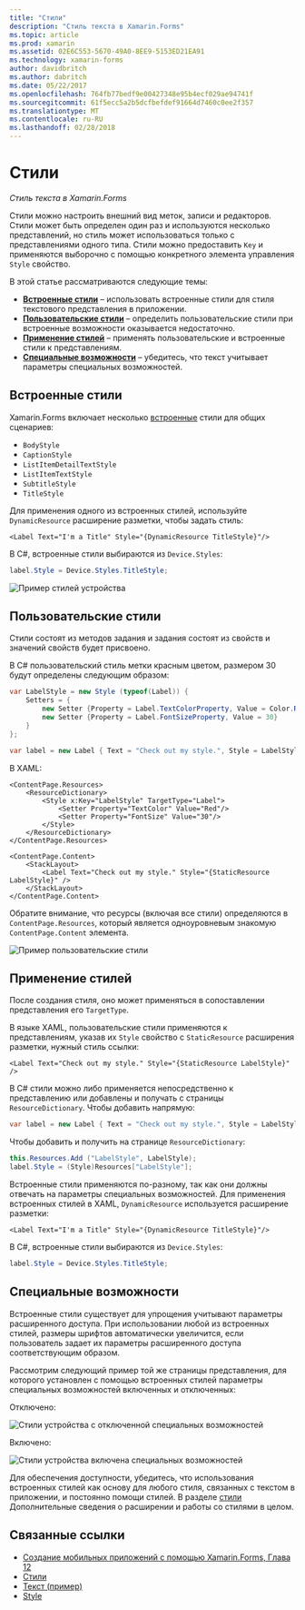 ```yaml
---
title: "Стили"
description: "Стиль текста в Xamarin.Forms"
ms.topic: article
ms.prod: xamarin
ms.assetid: 02E6C553-5670-49A0-8EE9-5153ED21EA91
ms.technology: xamarin-forms
author: davidbritch
ms.author: dabritch
ms.date: 05/22/2017
ms.openlocfilehash: 764fb77bedf9e00427348e95b4ecf029ae94741f
ms.sourcegitcommit: 61f5ecc5a2b5dcfbefdef91664d7460c0ee2f357
ms.translationtype: MT
ms.contentlocale: ru-RU
ms.lasthandoff: 02/28/2018
---
```

# <a name="styles"></a>Стили

_Стиль текста в Xamarin.Forms_


Стили можно настроить внешний вид меток, записи и редакторов. Стили может быть определен один раз и используются несколько представлений, но стиль может использоваться только с представлениями одного типа.
Стили можно предоставить `Key` и применяются выборочно с помощью конкретного элемента управления `Style` свойство.

В этой статье рассматриваются следующие темы:

- **[Встроенные стили](#Built-In_Styles)**  &ndash; использовать встроенные стили для стиля текстового представления в приложении.
- **[Пользовательские стили](#Custom_Styles)**  &ndash; определить пользовательские стили при встроенные возможности оказывается недостаточно.
- **[Применение стилей](#Applying_Styles)**  &ndash; применять пользовательские и встроенные стили к представлениям.
- **[Специальные возможности](#Accessibility)**  &ndash; убедитесь, что текст учитывает параметры специальных возможностей.

<a name="Built-In_Styles" />

## <a name="built-in-styles"></a>Встроенные стили

Xamarin.Forms включает несколько [встроенные](http://developer.xamarin.com/api/type/Xamarin.Forms.Device+Styles/) стили для общих сценариев:

- `BodyStyle`
- `CaptionStyle`
- `ListItemDetailTextStyle`
- `ListItemTextStyle`
- `SubtitleStyle`
- `TitleStyle`

Для применения одного из встроенных стилей, используйте `DynamicResource` расширение разметки, чтобы задать стиль:

```xaml
<Label Text="I'm a Title" Style="{DynamicResource TitleStyle}"/>
```

В C#, встроенные стили выбираются из `Device.Styles`:

```csharp
label.Style = Device.Styles.TitleStyle;
```

![](styles-images/builtinstyles.png "Пример стилей устройства")

<a name="Custom_Styles" />

## <a name="custom-styles"></a>Пользовательские стили

Стили состоят из методов задания и задания состоят из свойств и значений свойств будет присвоено.

В C# пользовательский стиль метки красным цветом, размером 30 будут определены следующим образом:

```csharp
var LabelStyle = new Style (typeof(Label)) {
    Setters = {
        new Setter {Property = Label.TextColorProperty, Value = Color.Red},
        new Setter {Property = Label.FontSizeProperty, Value = 30}
    }
};

var label = new Label { Text = "Check out my style.", Style = LabelStyle };
```

В XAML:

```xaml
<ContentPage.Resources>
    <ResourceDictionary>
        <Style x:Key="LabelStyle" TargetType="Label">
            <Setter Property="TextColor" Value="Red"/>
            <Setter Property="FontSize" Value="30"/>
        </Style>
    </ResourceDictionary>
</ContentPage.Resources>

<ContentPage.Content>
    <StackLayout>
        <Label Text="Check out my style." Style="{StaticResource LabelStyle}" />
    </StackLayout>
</ContentPage.Content>
```

Обратите внимание, что ресурсы (включая все стили) определяются в `ContentPage.Resources`, который является одноуровневым знакомую `ContentPage.Content` элемента.

![](styles-images/customstyle.png "Пример пользовательские стили")

<a name="Applying_Styles" />

## <a name="applying-styles"></a>Применение стилей

После создания стиля, оно может применяться в сопоставлении представления его `TargetType`.

В языке XAML, пользовательские стили применяются к представлениям, указав их `Style` свойство с `StaticResource` расширения разметки, нужный стиль ссылки:

```xaml
<Label Text="Check out my style." Style="{StaticResource LabelStyle}" />
```

В C# стили можно либо применяется непосредственно к представлению или добавлены и получать с страницы `ResourceDictionary`. Чтобы добавить напрямую:

```csharp
var label = new Label { Text = "Check out my style.", Style = LabelStyle };
```

Чтобы добавить и получить на странице `ResourceDictionary`:

```csharp
this.Resources.Add ("LabelStyle", LabelStyle);
label.Style = (Style)Resources["LabelStyle"];
```

Встроенные стили применяются по-разному, так как они должны отвечать на параметры специальных возможностей. Для применения встроенных стилей в XAML, `DynamicResource` используется расширение разметки:

```xaml
<Label Text="I'm a Title" Style="{DynamicResource TitleStyle}"/>
```

В C#, встроенные стили выбираются из `Device.Styles`:

```csharp
label.Style = Device.Styles.TitleStyle;
```

## <a name="accessibility"></a>Специальные возможности

Встроенные стили существует для упрощения учитывают параметры расширенного доступа. При использовании любой из встроенных стилей, размеры шрифтов автоматически увеличится, если пользователь задает их параметры расширенного доступа соответствующим образом.

Рассмотрим следующий пример той же страницы представления, для которого установлен с помощью встроенных стилей параметры специальных возможностей включенных и отключенных:

Отключено:

![](styles-images/pre-access.png "Стили устройства с отключенной специальных возможностей")

Включено:

![](styles-images/post-access.png "Стили устройства включена специальных возможностей")

Для обеспечения доступности, убедитесь, что использования встроенных стилей как основу для любого стиля, связанных с текстом в приложении, и постоянно помощи стилей. В разделе [стили](~/xamarin-forms/user-interface/styles/index.md) Дополнительные сведения о расширении и работы со стилями в целом.


## <a name="related-links"></a>Связанные ссылки

- [Создание мобильных приложений с помощью Xamarin.Forms, Глава 12](https://developer.xamarin.com/r/xamarin-forms/book/chapter12.pdf)
- [Стили](~/xamarin-forms/user-interface/styles/index.md)
- [Текст (пример)](https://developer.xamarin.com/samples/xamarin-forms/UserInterface/Text)
- [Style](http://developer.xamarin.comhttps://developer.xamarin.com/api/type/Xamarin.Forms.Style/)
